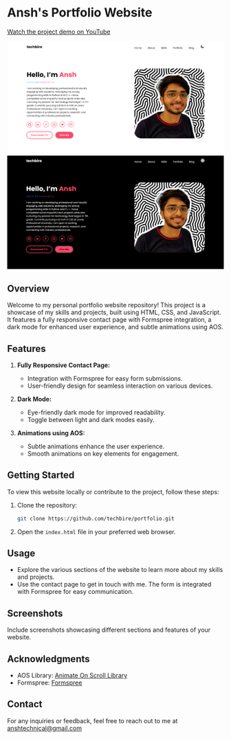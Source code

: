 # Ansh's Portfolio Website


[Watch the project demo on YouTube](https://www.youtube.com/watch?v=cmkO_rFmAUk)

![DAY-MODE](assets/Screenshot-day.png)
![NIGHT-MODE](assets/Screenshot-night.png)

## Overview

Welcome to my personal portfolio website repository! This project is a showcase of my skills and projects, built using HTML, CSS, and JavaScript. It features a fully responsive contact page with Formspree integration, a dark mode for enhanced user experience, and subtle animations using AOS.

## Features

1. **Fully Responsive Contact Page:**
   - Integration with Formspree for easy form submissions.
   - User-friendly design for seamless interaction on various devices.

2. **Dark Mode:**
   - Eye-friendly dark mode for improved readability.
   - Toggle between light and dark modes easily.

3. **Animations using AOS:**
   - Subtle animations enhance the user experience.
   - Smooth animations on key elements for engagement.

## Getting Started

To view this website locally or contribute to the project, follow these steps:

1. Clone the repository:
   ```bash
   git clone https://github.com/techbire/portfolio.git
   ```

2. Open the `index.html` file in your preferred web browser.

## Usage

- Explore the various sections of the website to learn more about my skills and projects.
- Use the contact page to get in touch with me. The form is integrated with Formspree for easy communication.

## Screenshots

Include screenshots showcasing different sections and features of your website.

## Acknowledgments

- AOS Library: [Animate On Scroll Library](https://github.com/michalsnik/aos)
- Formspree: [Formspree](https://formspree.io/)

## Contact

For any inquiries or feedback, feel free to reach out to me at anshtechnical@gmail.com










